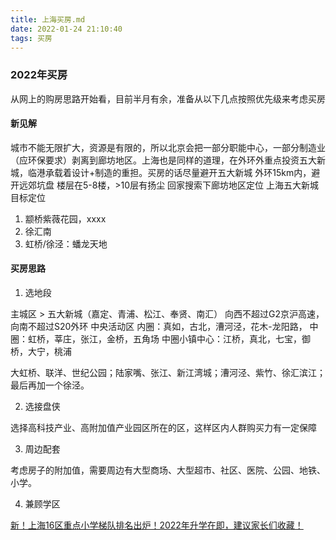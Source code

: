 ```yaml
---
title: 上海买房.md
date: 2022-01-24 21:10:40
tags: 买房
---
```



### 2022年买房

从网上的购房思路开始看，目前半月有余，准备从以下几点按照优先级来考虑买房

#### 新见解


城市不能无限扩大，资源是有限的，所以北京会把一部分职能中心，一部分制造业（应环保要求）剥离到廊坊地区。上海也是同样的道理，在外环外重点投资五大新城，临港承载着设计+制造的重担。买房的话尽量避开五大新城
外环15km内，避开远郊坑盘
楼层在5-8楼，>10层有扬尘
回家搜索下廊坊地区定位
上海五大新城目标定位

1. 颛桥紫薇花园，xxxx
2. 徐汇南
3. 虹桥/徐泾：蟠龙天地


#### 买房思路

1. 选地段

主城区 > 五大新城（嘉定、青浦、松江、奉贤、南汇）
向西不超过G2京沪高速，向南不超过S20外环
中央活动区
内圈：真如，古北，漕河泾，花木-龙阳路，
中圈：虹桥，莘庄，张江，金桥，五角场
中圈小镇中心：江桥，真北，七宝，御桥，大宁，桃浦

大虹桥、联洋、世纪公园；陆家嘴、张江、新江湾城；漕河泾、紫竹、徐汇滨江；最后再加一个徐泾。

2. 选接盘侠

选择高科技产业、高附加值产业园区所在的区，这样区内人群购买力有一定保障

3. 周边配套

考虑房子的附加值，需要周边有大型商场、大型超市、社区、医院、公园、地铁、小学。

4. 兼顾学区

[新！上海16区重点小学梯队排名出炉！2022年升学在即，建议家长们收藏！](https://zhuanlan.zhihu.com/p/459304246)